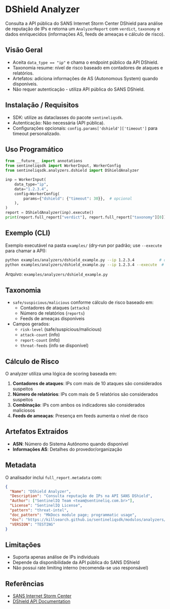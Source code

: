 # DShield Analyzer

Consulta a API pública do SANS Internet Storm Center DShield para análise de reputação de IPs e retorna um `AnalyzerReport` com `verdict`, `taxonomy` e dados enriquecidos (informações AS, feeds de ameaças e cálculo de risco).

## Visão Geral

- Aceita `data_type == "ip"` e chama o endpoint público da API DShield.
- Taxonomia resume: nível de risco baseado em contadores de ataques e relatórios.
- Artefatos: adiciona informações de AS (Autonomous System) quando disponíveis.
- Não requer autenticação - utiliza API pública do SANS DShield.

## Instalação / Requisitos

- SDK: utilize as dataclasses do pacote `sentineliqsdk`.
- Autenticação: Não necessária (API pública).
- Configurações opcionais: `config.params['dshield']['timeout']` para timeout personalizado.

## Uso Programático

```python
from __future__ import annotations
from sentineliqsdk import WorkerInput, WorkerConfig
from sentineliqsdk.analyzers.dshield import DShieldAnalyzer

inp = WorkerInput(
    data_type="ip",
    data="1.2.3.4",
    config=WorkerConfig(
        params={"dshield": {"timeout": 30}},  # opcional
    ),
)
report = DShieldAnalyzer(inp).execute()
print(report.full_report["verdict"], report.full_report["taxonomy"][0])
```

## Exemplo (CLI)

Exemplo executável na pasta `examples/` (dry‑run por padrão; use `--execute` para chamar a API):

```bash
python examples/analyzers/dshield_example.py --ip 1.2.3.4           # dry-run
python examples/analyzers/dshield_example.py --ip 1.2.3.4 --execute  # real
```

Arquivo: `examples/analyzers/dshield_example.py`

## Taxonomia

- `safe/suspicious/malicious` conforme cálculo de risco baseado em:
  - Contadores de ataques (`attacks`)
  - Número de relatórios (`reports`)
  - Feeds de ameaças disponíveis
- Campos gerados:
  - `risk-level` (safe/suspicious/malicious)
  - `attack-count` (info)
  - `report-count` (info)
  - `threat-feeds` (info se disponível)

## Cálculo de Risco

O analyzer utiliza uma lógica de scoring baseada em:

1. **Contadores de ataques**: IPs com mais de 10 ataques são considerados suspeitos
2. **Número de relatórios**: IPs com mais de 5 relatórios são considerados suspeitos
3. **Combinação**: IPs com ambos os indicadores são considerados maliciosos
4. **Feeds de ameaças**: Presença em feeds aumenta o nível de risco

## Artefatos Extraídos

- **ASN**: Número do Sistema Autônomo quando disponível
- **Informações AS**: Detalhes do provedor/organização

## Metadata

O analisador inclui `full_report.metadata` com:

```json
{
  "Name": "DShield Analyzer",
  "Description": "Consulta reputação de IPs na API SANS DShield",
  "Author": ["SentinelIQ Team <team@sentineliq.com.br>"],
  "License": "SentinelIQ License",
  "pattern": "threat-intel",
  "doc_pattern": "MkDocs module page; programmatic usage",
  "doc": "https://killsearch.github.io/sentineliqsdk/modulos/analyzers/dshield/",
  "VERSION": "TESTING"
}
```

## Limitações

- Suporta apenas análise de IPs individuais
- Depende da disponibilidade da API pública do SANS DShield
- Não possui rate limiting interno (recomenda-se uso responsável)

## Referências

- [SANS Internet Storm Center](https://isc.sans.edu/)
- [DShield API Documentation](https://isc.sans.edu/api/)